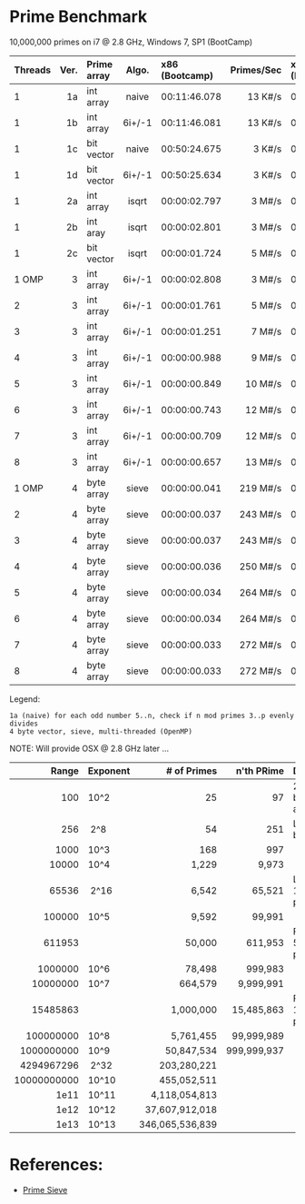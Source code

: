 # Prime Benchmark

10,000,000 primes on i7 @ 2.8 GHz, Windows 7, SP1 (BootCamp)

|Threads|Ver.|Prime array|Algo. | x86 (Bootcamp)|Primes/Sec| x64 (Bootcamp)|Primes/Sec| OSX 10.10 i7 @ 2.6 GHz |Primes/Sec |
|:------|---:|:---------|:----:|:--------------|---------:|:--------------|---------:|:-----------------------|----------:|
|1      |1a|int array   |naive |  00:11:46.078 | 13 K#/s  |  00:26:42.294 | 6 K#/s   | | |
|1      |1b|int array   |6i+/-1|  00:11:46.081 | 13 K#/s  |  00:26:33.725 | 6 K#/s   | | |
|1      |1c|bit vector  |naive |  00:50:24.675 | 3 K#/s   |  01:10:36.804 | 2 K#/s   | | |
|1      |1d|bit vector  |6i+/-1|  00:50:25.634 | 3 K#/s   |  01:03:52.921 | 2 K#/s   | | |
|1      |2a|int array   |isqrt |  00:00:02.797 | 3 M#/s   |  00:00:06.272 | 1 M#/s   | 00:00:06.652 | 1 M#/s |
|1      |2b|int aray    |isqrt |  00:00:02.801 | 3 M#/s   |  00:00:06.269 | 1 M#/s   | 00:00:06.612 | 1 M#/s |
|1      |2c|bit vector  |isqrt |  00:00:01.724 | 5 M#/s   |  00:00:02.682 | 3 M#/s   | 00:00:01.574 | 5 M#/s |
|1 OMP  | 3|int array   |6i+/-1|  00:00:02.808 | 3 M#/s   |  00:00:06.297 | 1 M#/s   | 00:00:06.567 | 1 M#/s |
|2      | 3|int array   |6i+/-1|  00:00:01.761 | 5 M#/s   |  00:00:03.931 | 2 M#/s   | 00:00:04.141 | 2 M#/s |
|3      | 3|int array   |6i+/-1|  00:00:01.251 | 7 M#/s   |  00:00:02.760 | 3 M#/s   | 00:00:02.948 | 3 M#/s |
|4      | 3|int array   |6i+/-1|  00:00:00.988 | 9 M#/s   |  00:00:02.150 | 4 M#/s   | 00:00:02.326 | 3 M#/s |
|5      | 3|int array   |6i+/-1|  00:00:00.849 | 10 M#/s  |  00:00:01.776 | 5 M#/s   | 00:00:02.035 | 4 M#/s |
|6      | 3|int array   |6i+/-1|  00:00:00.743 | 12 M#/s  |  00:00:01.549 | 5 M#/s   | 00:00:02.186 | 4 M#/s |
|7      | 3|int array   |6i+/-1|  00:00:00.709 | 12 M#/s  |  00:00:01.383 | 6 M#/s   | 00:00:02.383 | 3 M#/s |
|8      | 3|int array   |6i+/-1|  00:00:00.657 | 13 M#/s  |  00:00:01.244 | 7 M#/s   | 00:00:02.404 | 3 M#/s |
|1 OMP  | 4|byte array  |sieve |  00:00:00.041 | 219 M#/s |  00:00:00.041 | 219 M#/s | | |
|2      | 4|byte array  |sieve |  00:00:00.037 | 243 M#/s |  00:00:00.037 | 243 M#/s | | |
|3      | 4|byte array  |sieve |  00:00:00.037 | 243 M#/s |  00:00:00.035 | 257 M#/s | | |
|4      | 4|byte array  |sieve |  00:00:00.036 | 250 M#/s |  00:00:00.035 | 257 M#/s | | |
|5      | 4|byte array  |sieve |  00:00:00.034 | 264 M#/s |  00:00:00.035 | 257 M#/s | | |
|6      | 4|byte array  |sieve |  00:00:00.034 | 264 M#/s |  00:00:00.034 | 264 M#/s | | |
|7      | 4|byte array  |sieve |  00:00:00.033 | 272 M#/s |  00:00:00.032 | 281 M#/s | | |
|8      | 4|byte array  |sieve |  00:00:00.033 | 272 M#/s |  00:00:00.033 | 272 M#/s | | |

Legend:

    1a (naive) for each odd number 5..n, check if n mod primes 3..p evenly divides
    4 byte vector, sieve, multi-threaded (OpenMP)

NOTE: Will provide OSX @ 2.8 GHz later ...


| Range     |Exponent  | # of Primes   | n'th PRime | Description                 | 1a H:Min:Sec | 1d (H:M:S)   | 2a (H:M:S)   | 4 (H:M:S) |
|----------:|:---------|--------------:|-----------:|:----------------------------|:-------------|:-------------|:-------------|:----------|
|        100|     10^2 |             25|          97| 25 primes between 1 and 100 | ||||
|        256|&nbsp;2^8 |             54|         251| Largest 8-bit prime         | ||||
|       1000|     10^3 |            168|         997|                             | ||||
|      10000|     10^4 |          1,229|       9,973|                             | ||||
|      65536|&nbsp;2^16|          6,542|      65,521| Largest 16-bit prime        | ||||
|     100000|     10^5 |          9,592|      99,991|                             | ||||
|     611953|          |         50,000|     611,953| First 50,5000 primes        | 00:00:09.071 | 00:00:19.983 | 00:00:00.122 | 00:00:00.002 |
|    1000000|     10^6 |         78,498|     999,983|                             | 00:00:22.389 | 00:00:49.865 | 00:00:00.243 | 00:00:00.004 |
|   10000000|     10^7 |        664,579|   9,999,991|                             | 00:26:42.294 |                | 00:00:06.254 | 00:00:00.036 |
|   15485863|          |      1,000,000|  15,485,863| First 1,000,000 primes      | 01:00:20.988 |              | 00:00:11.646 | 00:00:00.059 |
|  100000000|     10^8 |      5,761,455|  99,999,989|                             |              |              |              | 00:00:00.491 |
| 1000000000|     10^9 |     50,847,534| 999,999,937|                             |              |              |              | 00:00:10.580 |
| 4294967296|&nbsp;2^32|    203,280,221|            |                             | ||||
|10000000000|     10^10|    455,052,511|            |                             | ||||
|       1e11|     10^11|  4,118,054,813|            |                             | ||||
|       1e12|     10^12| 37,607,912,018|            |                             | ||||
|       1e13|     10^13|346,065,536,839|            |                             | ||||

# References:

* [Prime Sieve](http://primesieve.org)

